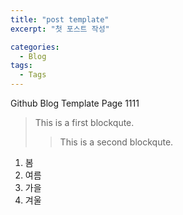 ```yaml
---
title: "post template"
excerpt: "첫 포스트 작성"

categories:
  - Blog
tags:
  - Tags
---
```


Github Blog Template Page 
1111 
> This is a first blockqute. 
>> This is a second blockqute. 

1. 봄
2. 여름
3. 가을
4. 겨울
